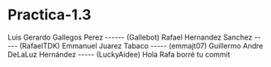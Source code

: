 # Practica-1.3
Luis Gerardo Gallegos Perez ------ (Gallebot)
Rafael Hernandez Sanchez ----- (RafaelTDK)
Emmanuel Juarez Tabaco ----- (emmajt07)
Guillermo Andre DeLaLuz Hernández ----- (LuckyAidee)
 Hola Rafa borré tu commit